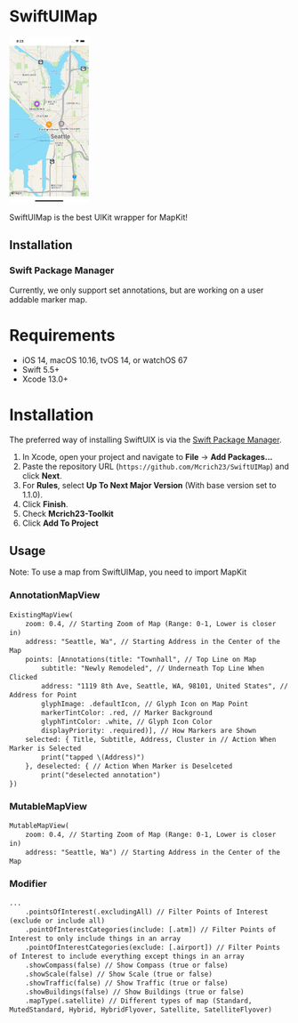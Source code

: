 # SwiftUIMap

<img src="https://github.com/Mcrich23/SwiftUIMap/blob/92f1b2a4040ccdd7eead54acdbaaada4da0b697d/README%20Images/Map.png" width="142.5" height="300">

SwiftUIMap is the best UIKit wrapper for MapKit!

## Installation
### **Swift Package Manager**

Currently, we only support set annotations, but are working on a user addable marker map.

# Requirements 

- iOS 14, macOS 10.16, tvOS 14, or watchOS 67
- Swift 5.5+
- Xcode 13.0+

# Installation

The preferred way of installing SwiftUIX is via the [Swift Package Manager](https://swift.org/package-manager/).


1. In Xcode, open your project and navigate to **File** → **Add Packages...**
2. Paste the repository URL (`https://github.com/Mcrich23/SwiftUIMap`) and click **Next**.
3. For **Rules**, select **Up To Next Major Version** (With base version set to 1.1.0).
4. Click **Finish**.
5. Check **Mcrich23-Toolkit**
6. Click **Add To Project**

## Usage

Note: To use a map from SwiftUIMap, you need to import MapKit

### **AnnotationMapView**

```
ExistingMapView(
    zoom: 0.4, // Starting Zoom of Map (Range: 0-1, Lower is closer in)
    address: "Seattle, Wa", // Starting Address in the Center of the Map
    points: [Annotations(title: "Townhall", // Top Line on Map
        subtitle: "Newly Remodeled", // Underneath Top Line When Clicked
        address: "1119 8th Ave, Seattle, WA, 98101, United States", // Address for Point
        glyphImage: .defaultIcon, // Glyph Icon on Map Point
        markerTintColor: .red, // Marker Background
        glyphTintColor: .white, // Glyph Icon Color
        displayPriority: .required)], // How Markers are Shown
    selected: { Title, Subtitle, Address, Cluster in // Action When Marker is Selected
        print("tapped \(Address)")
    }, deselected: { // Action When Marker is Deselceted
        print("deselected annotation")
})
```
### **MutableMapView**

```
MutableMapView(
    zoom: 0.4, // Starting Zoom of Map (Range: 0-1, Lower is closer in)
    address: "Seattle, Wa") // Starting Address in the Center of the Map
```

### **Modifier**

```
...
    .pointsOfInterest(.excludingAll) // Filter Points of Interest (exclude or include all)
    .pointOfInterestCategories(include: [.atm]) // Filter Points of Interest to only include things in an array
    .pointOfInterestCategories(exclude: [.airport]) // Filter Points of Interest to include everything except things in an array
    .showCompass(false) // Show Compass (true or false)
    .showScale(false) // Show Scale (true or false)
    .showTraffic(false) // Show Traffic (true or false)
    .showBuildings(false) // Show Buildings (true or false)
    .mapType(.satellite) // Different types of map (Standard, MutedStandard, Hybrid, HybridFlyover, Satellite, SatelliteFlyover)
```
